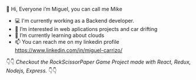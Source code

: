 👋 Hi, Everyone i’m Miguel, you can call me Mike

- :computer: I'm currently working as a Backend developer.
- 👀 I’m interested in web aplications projects and car drifting
- 🌱 I’m currently learning about clouds
- 📫 You can reach me on my linkedin profile https://www.linkedin.com/in/miguel-carrizo/

:point_down::point_down: *Checkout the RockScissorPaper Game Project made with React, Redux, Nodejs, Express.* :point_down::point_down:

<!---
micarrizo/micarrizo is a ✨ special ✨ repository because its `README.md` (this file) appears on your GitHub profile.
You can click the Preview link to take a look at your changes.
--->
